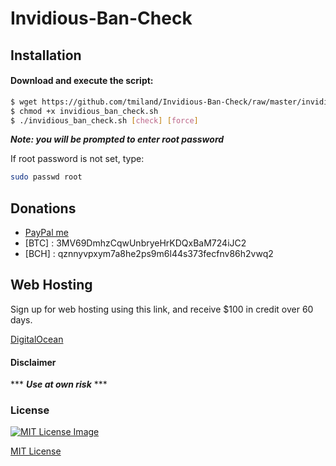 # Invidious-Ban-Check

## Installation

#### Download and execute the script:

```bash
$ wget https://github.com/tmiland/Invidious-Ban-Check/raw/master/invidious_ban_check.sh
$ chmod +x invidious_ban_check.sh
$ ./invidious_ban_check.sh [check] [force]
```
***Note: you will be prompted to enter root password***

If root password is not set, type:

```bash
sudo passwd root
```

## Donations 
- [PayPal me](https://paypal.me/milanddata)
- [BTC] : 3MV69DmhzCqwUnbryeHrKDQxBaM724iJC2
- [BCH] : qznnyvpxym7a8he2ps9m6l44s373fecfnv86h2vwq2

## Web Hosting

Sign up for web hosting using this link, and receive $100 in credit over 60 days.

[DigitalOcean](https://m.do.co/c/f1f2b475fca0)

#### Disclaimer 

*** ***Use at own risk*** ***

### License

[![MIT License Image](https://upload.wikimedia.org/wikipedia/commons/thumb/0/0c/MIT_logo.svg/220px-MIT_logo.svg.png)](https://github.com/tmiland/Invidious-Ban-Check/blob/master/LICENSE)

[MIT License](https://github.com/tmiland/Invidious-Ban-Check/blob/master/LICENSE)
